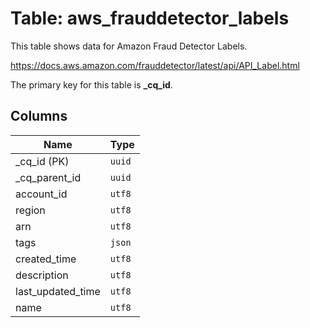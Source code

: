 # Table: aws_frauddetector_labels

This table shows data for Amazon Fraud Detector Labels.

https://docs.aws.amazon.com/frauddetector/latest/api/API_Label.html

The primary key for this table is **_cq_id**.

## Columns

| Name          | Type          |
| ------------- | ------------- |
|_cq_id (PK)|`uuid`|
|_cq_parent_id|`uuid`|
|account_id|`utf8`|
|region|`utf8`|
|arn|`utf8`|
|tags|`json`|
|created_time|`utf8`|
|description|`utf8`|
|last_updated_time|`utf8`|
|name|`utf8`|